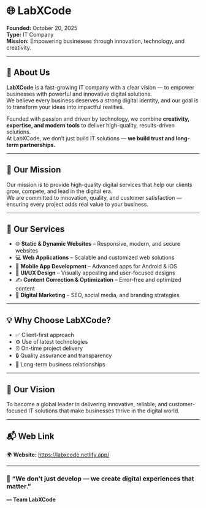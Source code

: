 # 🌐 LabXCode

**Founded:** October 20, 2025  
**Type:** IT Company  
**Mission:** Empowering businesses through innovation, technology, and creativity.

---

## 🏢 About Us

**LabXCode** is a fast-growing IT company with a clear vision — to empower businesses with powerful and innovative digital solutions.  
We believe every business deserves a strong digital identity, and our goal is to transform your ideas into impactful realities.

Founded with passion and driven by technology, we combine **creativity, expertise, and modern tools** to deliver high-quality, results-driven solutions.  
At LabXCode, we don’t just build IT solutions — **we build trust and long-term partnerships.**

---

## 🚀 Our Mission

Our mission is to provide high-quality digital services that help our clients grow, compete, and lead in the digital era.  
We are committed to innovation, quality, and customer satisfaction — ensuring every project adds real value to your business.

---

## 💼 Our Services

- 🌐 **Static & Dynamic Websites** – Responsive, modern, and secure websites  
- 💻 **Web Applications** – Scalable and customized web solutions  
- 📱 **Mobile App Development** – Advanced apps for Android & iOS  
- 🎨 **UI/UX Design** – Visually appealing and user-focused designs  
- ✍️ **Content Correction & Optimization** – Error-free and optimized content  
- 📢 **Digital Marketing** – SEO, social media, and branding strategies  

---

## 💡 Why Choose LabXCode?

- ✅ Client-first approach  
- ⚙️ Use of latest technologies  
- ⏰ On-time project delivery  
- 🔒 Quality assurance and transparency  
- 🤝 Long-term business relationships  

---

## 🌟 Our Vision

To become a global leader in delivering innovative, reliable, and customer-focused IT solutions that make businesses thrive in the digital world.

---

## 📬 Web Link 
🌍 **Website:** https://labxcode.netlify.app/ 
 

---

### 🧠 “We don’t just develop — we create digital experiences that matter.”  
**— Team LabXCode**
